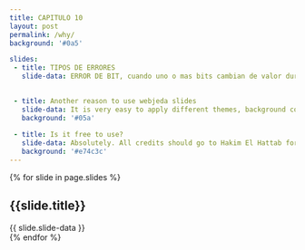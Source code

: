 ```yaml
---
title: CAPITULO 10
layout: post
permalink: /why/
background: '#0a5'

slides:
 - title: TIPOS DE ERRORES
   slide-data: ERROR DE BIT, cuando uno o mas bits cambian de valor durante la transmision, Errores por ráfagas, Cuando varios bits consecutivos son afectados.
    

 - title: Another reason to use webjeda slides    
   slide-data: It is very easy to apply different themes, background colors and images to slides.
   background: '#05a'
   
 - title: Is it free to use?
   slide-data: Absolutely. All credits should go to Hakim El Hattab for creating revealjs.
   background: '#e74c3c'
---
```


{% for slide in page.slides %}                 
<section data-background="{% if slide.image %}{{slide.image}}{% elsif slide.background %}{{slide.background}}{% else %}{{page.background}}{% endif %}">
        <h1>{{slide.title}}</h1>{{ slide.slide-data }}

</section>               
{% endfor %}
    
